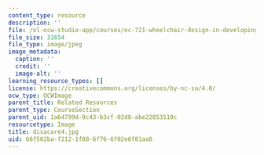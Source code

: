 ```yaml
---
content_type: resource
description: ''
file: /ol-ocw-studio-app/courses/ec-721-wheelchair-design-in-developing-countries-spring-2009/66f502baf2121f886f766f02e6f81aa8_disacare4.jpg
file_size: 31654
file_type: image/jpeg
image_metadata:
  caption: ''
  credit: ''
  image-alt: ''
learning_resource_types: []
license: https://creativecommons.org/licenses/by-nc-sa/4.0/
ocw_type: OCWImage
parent_title: Related Resources
parent_type: CourseSection
parent_uid: 1a64799d-8c43-b3cf-02d8-abe22053510c
resourcetype: Image
title: disacare4.jpg
uid: 66f502ba-f212-1f88-6f76-6f02e6f81aa8
---
```

